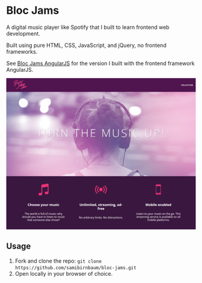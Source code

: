 # Bloc Jams

A digital music player like Spotify that I built to learn frontend web development.

Built using pure HTML, CSS, JavaScript, and jQuery, no frontend frameworks.

See [Bloc Jams AngularJS](https://github.com/samibirnbaum/bloc-jams-angularjs) for the version I built with the frontend framework AngularJS.  

![Snapshot](assets/images/snapshot.png)

## Usage

1. Fork and clone the repo: `git clone https://github.com/samibirnbaum/bloc-jams.git`
2. Open locally in your browser of choice.